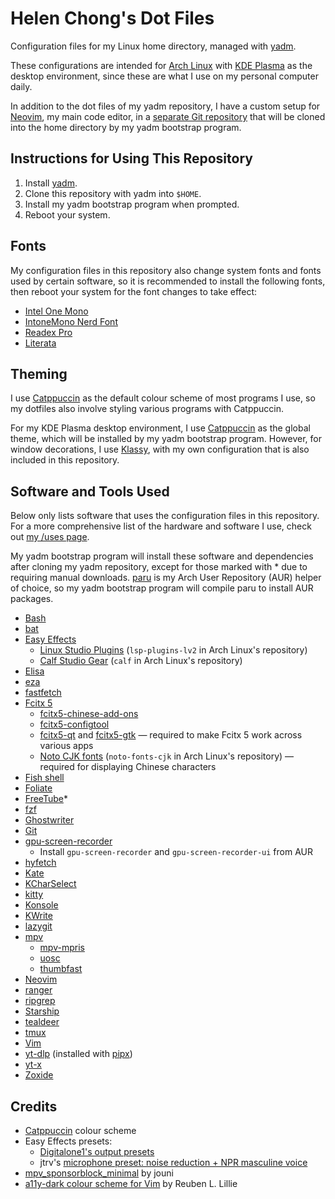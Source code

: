 # Helen Chong's Dot Files

Configuration files for my Linux home directory, managed with [yadm](https://yadm.io/).

These configurations are intended for [Arch Linux](https://archlinux.org/) with [KDE Plasma](https://kde.org/plasma-desktop/) as the desktop environment, since these are what I use on my personal computer daily.

In addition to the dot files of my yadm repository, I have a custom setup for [Neovim](https://neovim.io/), my main code editor, in a [separate Git repository](https://git.helenchong.dev/helenchong/LazyVim) that will be cloned into the home directory by my yadm bootstrap program.

## Instructions for Using This Repository

1. Install [yadm](https://yadm.io/).
2. Clone this repository with yadm into `$HOME`.
3. Install my yadm bootstrap program when prompted.
4. Reboot your system.

## Fonts

My configuration files in this repository also change system fonts and fonts used by certain software, so it is recommended to install the following fonts, then reboot your system for the font changes to take effect:

- [Intel One Mono](https://www.intel.com/content/www/us/en/company-overview/one-monospace-font.html)
- [IntoneMono Nerd Font](https://www.nerdfonts.com/font-downloads)
- [Readex Pro](https://fonts.google.com/specimen/Readex+Pro)
- [Literata](https://fonts.google.com/specimen/Literata)

## Theming

I use [Catppuccin](https://catppuccin.com/) as the default colour scheme of most programs I use, so my dotfiles also involve styling various programs with Catppuccin.

For my KDE Plasma desktop environment, I use [Catppuccin](https://github.com/catppuccin/kde) as the global theme, which will be installed by my yadm bootstrap program. However, for window decorations, I use [Klassy](https://github.com/paulmcauley/klassy), with my own configuration that is also included in this repository.

## Software and Tools Used

Below only lists software that uses the configuration files in this repository. For a more comprehensive list of the hardware and software I use, check out [my /uses page](https://helenchong.dev/uses/).

My yadm bootstrap program will install these software and dependencies after cloning my yadm repository, except for those marked with * due to requiring manual downloads. [paru](https://github.com/Morganamilo/paru) is my Arch User Repository (AUR) helper of choice, so my yadm bootstrap program will compile paru to install AUR packages.

- [Bash](https://www.gnu.org/software/bash/)
- [bat](https://github.com/sharkdp/bat)
- [Easy Effects](https://github.com/wwmm/easyeffects)
    - [Linux Studio Plugins](https://lsp-plug.in/) (`lsp-plugins-lv2` in Arch Linux's repository)
    - [Calf Studio Gear](http://calf-studio-gear.org/) (`calf` in Arch Linux's repository)
- [Elisa](https://apps.kde.org/elisa/)
- [eza](https://github.com/eza-community/eza)
- [fastfetch](https://github.com/fastfetch-cli/fastfetch)
- [Fcitx 5](https://fcitx-im.org/)
    - [fcitx5-chinese-add-ons](https://github.com/fcitx/fcitx5-chinese-addons)
    - [fcitx5-configtool](https://github.com/fcitx/fcitx5-configtool)
    - [fcitx5-qt](https://github.com/fcitx/fcitx5-qt) and [fcitx5-gtk](https://github.com/fcitx/fcitx5-gtk) — required to make Fcitx 5 work across various apps
    - [Noto CJK fonts](https://github.com/notofonts/noto-cjk) (`noto-fonts-cjk` in Arch Linux's repository) — required for displaying Chinese characters
- [Fish shell](https://fishshell.com/)
- [Foliate](https://johnfactotum.github.io/foliate/)
- [FreeTube](https://freetubeapp.io/)*
- [fzf](https://github.com/junegunn/fzf)
- [Ghostwriter](https://ghostwriter.kde.org/)
- [Git](https://git-scm.com/)
- [gpu-screen-recorder](https://git.dec05eba.com/gpu-screen-recorder/about/)
    - Install `gpu-screen-recorder` and `gpu-screen-recorder-ui` from AUR
- [hyfetch](https://github.com/hykilpikonna/hyfetch)
- [Kate](https://kate-editor.org/)
- [KCharSelect](https://apps.kde.org/kcharselect/)
- [kitty](https://sw.kovidgoyal.net/kitty/)
- [Konsole](https://konsole.kde.org/)
- [KWrite](https://apps.kde.org/kwrite/)
- [lazygit](https://github.com/jesseduffield/lazygit)
- [mpv](https://mpv.io/)
    - [mpv-mpris](https://github.com/hoyon/mpv-mpris)
    - [uosc](https://github.com/tomasklaen/uosc)
    - [thumbfast](https://github.com/po5/thumbfast)
- [Neovim](https://neovim.io/)
- [ranger](https://ranger.fm/)
- [ripgrep](https://github.com/BurntSushi/ripgrep)
- [Starship](https://starship.rs/)
- [tealdeer](https://github.com/tealdeer-rs/tealdeer)
- [tmux](https://github.com/tmux/tmux/wiki)
- [Vim](https://www.vim.org/)
- [yt-dlp](https://github.com/yt-dlp/yt-dlp) (installed with [pipx](https://github.com/pypa/pipx))
- [yt-x](https://github.com/Benexl/yt-x)
- [Zoxide](https://github.com/ajeetdsouza/zoxide)

## Credits

- [Catppuccin](https://catppuccin.com/) colour scheme
- Easy Effects presets:
    - [Digitalone1's output presets](https://github.com/Digitalone1/EasyEffects-Presets)
    - jtrv's [microphone preset: noise reduction + NPR masculine voice](https://gist.github.com/jtrv/47542c8be6345951802eebcf9dc7da31)
- [mpv_sponsorblock_minimal](https://codeberg.org/jouni/mpv_sponsorblock_minimal) by jouni
- [a11y-dark colour scheme for Vim](https://github.com/ericwbailey/a11y-syntax-highlighting/blob/main/dist/vim/a11y-dark.vim) by Reuben L. Lillie
